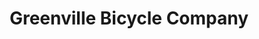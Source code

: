 ---
title: "Greenville Bicycle Company"
url: /greenville/greenville-bicycle-company/
shop: bicycle
---